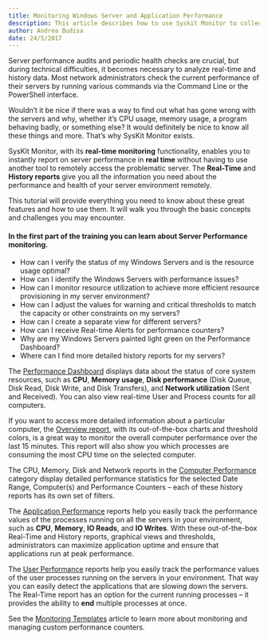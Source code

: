 ```yaml
---
title: Monitoring Windows Server and Application Performance
description: This article describes how to use Syskit Monitor to collect the performance data from your servers in real time.
author: Andrea Budisa
date: 24/5/2017
---
```

Server performance audits and periodic health checks are crucial, but during technical difficulties, it becomes necessary to analyze real-time and history data. Most network administrators check the current performance of their servers by running various commands via the Command Line or the PowerShell interface.

Wouldn’t it be nice if there was a way to find out what has gone wrong with the servers and why, whether it’s CPU usage, memory usage, a program behaving badly, or something else? It would definitely be nice to know all these things and more. That’s why SysKit Monitor exists.

SysKit Monitor, with its **real-time monitoring** functionality, enables you to instantly report on server performance in **real time** without having to use another tool to remotely access the problematic server. The **Real-Time** and **History reports** give you all the information you need about the performance and health of your server environment remotely.

This tutorial will provide everything you need to know about these great features and how to use them. It will walk you through the basic concepts and challenges you may encounter.

#### In the first part of the training you can learn about Server Performance monitoring.

* How can I verify the status of my Windows Servers and is the resource usage optimal?
* How can I identify the Windows Servers with performance issues?
* How can I monitor resource utilization to achieve more efficient resource provisioning in my server environment?
* How can I adjust the values for warning and critical thresholds to match the capacity or other constraints on my servers?
* How can I create a separate view for different servers?
* How can I receive Real-time Alerts for performance counters?
* Why are my Windows Servers painted light green on the Performance Dashboard?
* Where can I find more detailed history reports for my servers?

The [Performance Dashboard](#internal/get-to-know-syskit-monitor/dashboards/performance-dashboard) displays data about the status of core system resources, such as **CPU**, **Memory usage**, **Disk performance** (Disk Queue, Disk Read, Disk Write, and Disk Transfers), and **Network utilization** (Sent and Received). You can also view real-time User and Process counts for all computers.

If you want to access more detailed information about a particular computer, the [Overview report](#internal/get-to-know-syskit-monitor/reports/performance-reports/computer-performance), with its out-of-the-box charts and threshold colors, is a great way to monitor the overall computer performance over the last 15 minutes. This report will also show you which processes are consuming the most CPU time on the selected computer.

The CPU, Memory, Disk and Network reports in the [Computer Performance](#internal/get-to-know-syskit-monitor/reports/performance-reports/computer-performance) category display detailed performance statistics for the selected Date Range, Computer(s) and Performance Counters – each of these history reports has its own set of filters.

The [Application Performance](#internal/get-to-know-syskit-monitor/reports/performance-reports/application-performance) reports help you easily track the performance values of the processes running on all the servers in your environment, such as **CPU**, **Memory**, **IO Reads**, and **IO Writes**. With these out-of-the-box Real-Time and History reports, graphical views and thresholds, administrators can maximize application uptime and ensure that applications run at peak performance.

The [User Performance](#internal/get-to-know-syskit-monitor/reports/performance-reports/user-performance) reports help you easily track the performance values of the user processes running on the servers in your environment. That way you can easily detect the applications that are slowing down the servers. The Real-Time report has an option for the current running processes – it provides the ability to **end** multiple processes at once.

See the [Monitoring Templates](#internal/get-to-know-syskit-monitor/administration/monitoring-templates) article to learn more about monitoring and managing custom performance counters.